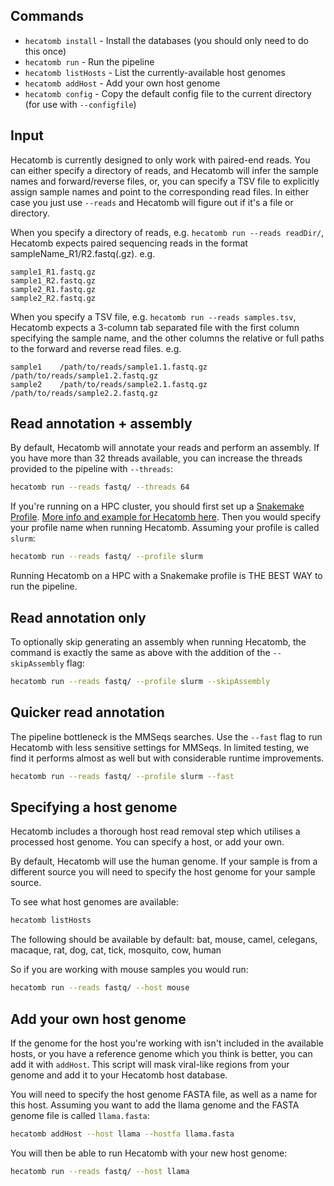 ## Commands

* `hecatomb install` - Install the databases (you should only need to do this once)
* `hecatomb run` - Run the pipeline
* `hecatomb listHosts` - List the currently-available host genomes
* `hecatomb addHost` - Add your own host genome
* `hecatomb config` - Copy the default config file to the current directory (for use with `--configfile`)

## Input

Hecatomb is currently designed to only work with paired-end reads.
You can either specify a directory of reads, and Hecatomb will infer the sample names and forward/reverse files, or,
you can specify a TSV file to explicitly assign sample names and point to the corresponding read files.
In either case you just use `--reads` and Hecatomb will figure out if it's a file or directory.

When you specify a directory of reads, e.g. `hecatomb run --reads readDir/`, 
Hecatomb expects paired sequencing reads in the format sampleName_R1/R2.fastq(.gz). e.g. 

```text
sample1_R1.fastq.gz
sample1_R2.fastq.gz
sample2_R1.fastq.gz
sample2_R2.fastq.gz
```

When you specify a TSV file, e.g. `hecatomb run --reads samples.tsv`, 
Hecatomb expects a 3-column tab separated file with the first column specifying the sample name, 
and the other columns the relative or full paths to the forward and reverse read files. e.g.

```text
sample1    /path/to/reads/sample1.1.fastq.gz    /path/to/reads/sample1.2.fastq.gz
sample2    /path/to/reads/sample2.1.fastq.gz    /path/to/reads/sample2.2.fastq.gz
```

## Read annotation + assembly

By default, Hecatomb will annotate your reads and perform an assembly.
If you have more than 32 threads available, you can increase the threads provided to the pipeline with `--threads`:

```bash
hecatomb run --reads fastq/ --threads 64
```

If you're running on a HPC cluster, you should first set up a 
[Snakemake Profile](https://snakemake.readthedocs.io/en/stable/executing/cli.html#profiles).
[More info and example for Hecatomb here](advanced.md#profiles-for-hpc-clusters).
Then you would specify your profile name when running Hecatomb.
Assuming your profile is called `slurm`:

```bash
hecatomb run --reads fastq/ --profile slurm
```

Running Hecatomb on a HPC with a Snakemake profile is THE BEST WAY to run the pipeline.

## Read annotation only

To optionally skip generating an assembly when running Hecatomb, 
the command is exactly the same as above with the addition of the `--skipAssembly` flag:

```bash
hecatomb run --reads fastq/ --profile slurm --skipAssembly
```

## Quicker read annotation

The pipeline bottleneck is the MMSeqs searches.
Use the `--fast` flag to run Hecatomb with less sensitive settings for MMSeqs.
In limited testing, we find it performs almost as well but with considerable runtime improvements.

```bash
hecatomb run --reads fastq/ --profile slurm --fast
```


## Specifying a host genome

Hecatomb includes a thorough host read removal step which utilises a processed host genome.
You can specify a host, or add your own.

By default, Hecatomb will use the human genome.
If your sample is from a different source you will need to specify the host genome for your sample source.

To see what host genomes are available:

```bash
hecatomb listHosts
```

The following should be available by default: 
bat, mouse, camel, celegans, macaque, rat, dog, cat, tick, mosquito, cow, human

So if you are working with mouse samples you would run:

```bash
hecatomb run --reads fastq/ --host mouse
```

## Add your own host genome

If the genome for the host you're working with isn't included in the available hosts, or you have a reference genome
which you think is better, you can add it with `addHost`.
This script will mask viral-like regions from your genome and add it to your Hecatomb host database.

You will need to specify the host genome FASTA file, as well as a name for this host.
Assuming you want to add the llama genome and the FASTA genome file is called `llama.fasta`:

```bash
hecatomb addHost --host llama --hostfa llama.fasta
```

You will then be able to run Hecatomb with your new host genome:

```bash
hecatomb run --reads fastq/ --host llama
```
